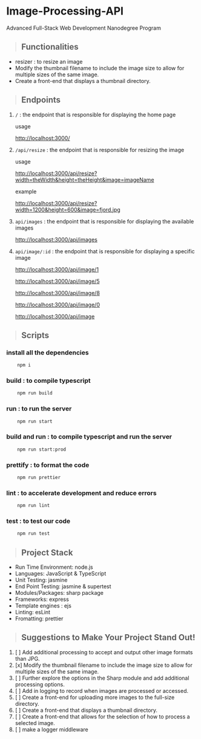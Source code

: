 # Image-Processing-API

Advanced Full-Stack Web Development Nanodegree Program

> ## Functionalities
- resizer : to resize an image
- Modify the thumbnail filename to include the image size to allow for multiple sizes of the same image.
- Create a front-end that displays a thumbnail directory.


> ## Endpoints
1. `/` : the endpoint that is responsible for displaying the home page

   usage

   <a href="http://localhost:3000/" target="_blank">http://localhost:3000/</a> 

2. `/api/resize` : the endpoint that is responsible for resizing the image

   usage

   <a href="http://localhost:3000/api/resize?width=theWidth&height=theHeight&image=imageName" target="_blank">http://localhost:3000/api/resize?width=theWidth&height=theHeight&image=imageName</a>

   example

   <a href="http://localhost:3000/api/resize?width=1200&height=600&image=fjord.jpg" target="_blank">http://localhost:3000/api/resize?width=1200&height=600&image=fjord.jpg</a>

3. `api/images` : the endpoint that is responsible for displaying the available images

   <a href="http://localhost:3000/api/images" target="_blank">http://localhost:3000/api/images</a>

4. `api/image/:id` : the endpoint that is responsible for displaying a specific image

   <a href="http://localhost:3000/api/image/1" target="_blank">http://localhost:3000/api/image/1</a>

   <a href="http://localhost:3000/api/image/5" target="_blank">http://localhost:3000/api/image/5</a>

   <a href="http://localhost:3000/api/image/8" target="_blank">http://localhost:3000/api/image/8</a>

   <a href="http://localhost:3000/api/image/0" target="_blank">http://localhost:3000/api/image/0</a>

   <a href="http://localhost:3000/api/image" target="_blank">http://localhost:3000/api/image</a>


> ## Scripts

### install all the dependencies
``` bash
    npm i
```

### build : to compile typescript

``` bash
    npm run build
```

### run : to run the server

``` bash
    npm run start
```

### build and run : to compile typescript and run the server 

``` bash
    npm run start:prod
```

### prettify : to format the code

``` bash
    npm run prettier
```

### lint : to accelerate development and reduce errors

``` bash
    npm run lint
```

### test : to test our code        

``` bash
    npm run test
```

> ## Project Stack
- Run Time Environment: node.js
- Languages: JavaScript & TypeScript
- Unit Testing: jasmine
- End Point Testing: jasmine & supertest
- Modules/Packages: sharp package 
- Frameworks: express 
- Template engines : ejs
- Linting: esLint
- Fromatting: prettier


> ## Suggestions to Make Your Project Stand Out!
1. [ ] Add additional processing to accept and output other image formats than JPG.
2. [x] Modify the thumbnail filename to include the image size to allow for multiple sizes of the same image.
3. [ ] Further explore the options in the Sharp module and add additional processing options.
4. [ ] Add in logging to record when images are processed or accessed.
5. [ ] Create a front-end for uploading more images to the full-size directory.
6. [ ] Create a front-end that displays a thumbnail directory.
7. [ ] Create a front-end that allows for the selection of how to process a selected image.
8. [ ] make a logger middleware
